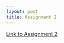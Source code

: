 ```yaml
---
layout: post
title: Assignment 2
---
```


[Link to Assignment 2](/https://robertkozub.github.io/Assignment2.html)
